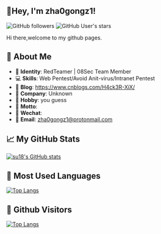 ﻿## &#x1f44b;Hey, I'm zha0gongz1! 
![GitHub followers](https://img.shields.io/github/followers/An0ny-m0us?style=social)   ![GitHub User's stars](https://img.shields.io/github/stars/An0ny-m0us?style=social)

Hi there,welcome to my github pages.



## &#x1f9f8; About Me

- &#x1f481; **Identity**: RedTeamer | 08Sec Team Member
- &#x1f4bb; **Skills**: Web Pentest/Avoid Anit-virus/Intranet Pentest
- &#x1f4c3; **Blog**: https://www.cnblogs.com/H4ck3R-XiX/
- &#x1f3e2; **Company**: Unknown
- &#x1f47e; **Hobby**: you guess
- &#x1f4ac; **Motto**: 
- &#x1f4f1; **Wechat**: 
- &#x1f4e7; **Email**: zha0gongz1@protonmail.com




## &#x1f4c8; My GitHub Stats

[![su18's GitHub stats](https://github-readme-stats.vercel.app/api?username=An0ny-m0us&show_icons=true)](https://www.cnblogs.com/H4ck3R-XiX/)



## &#x1f4dd; Most Used Languages

[![Top Langs](https://github-readme-stats.vercel.app/api/top-langs/?username=An0ny-m0us&hide=html)](https://www.cnblogs.com/H4ck3R-XiX/)



## &#x1f92b; Github Visitors


[![Top Langs](https://profile-counter.glitch.me/An0ny-m0us/count.svg)](https://www.cnblogs.com/H4ck3R-XiX/)


